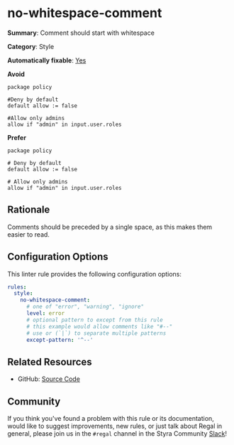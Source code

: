 # no-whitespace-comment

**Summary**: Comment should start with whitespace

**Category**: Style

**Automatically fixable**: [Yes](/regal/fixing)

**Avoid**

```rego
package policy

#Deny by default
default allow := false

#Allow only admins
allow if "admin" in input.user.roles
```

**Prefer**

```rego
package policy

# Deny by default
default allow := false

# Allow only admins
allow if "admin" in input.user.roles
```

## Rationale

Comments should be preceded by a single space, as this makes them easier to read.

## Configuration Options

This linter rule provides the following configuration options:

```yaml
rules:
  style:
    no-whitespace-comment:
      # one of "error", "warning", "ignore"
      level: error
      # optional pattern to except from this rule
      # this example would allow comments like "#--"
      # use or (`|`) to separate multiple patterns
      except-pattern: '^--'
```

## Related Resources

- GitHub: [Source Code](https://github.com/open-policy-agent/regal/blob/main/bundle/regal/rules/style/no-whitespace-comment/no_whitespace_comment.rego)

## Community

If you think you've found a problem with this rule or its documentation, would like to suggest improvements, new rules,
or just talk about Regal in general, please join us in the `#regal` channel in the Styra Community
[Slack](https://inviter.co/styra)!
